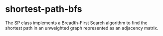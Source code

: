 # shortest-path-bfs
The SP class implements a Breadth-First Search algorithm to find the shortest path in an unweighted graph represented as an adjacency matrix.
